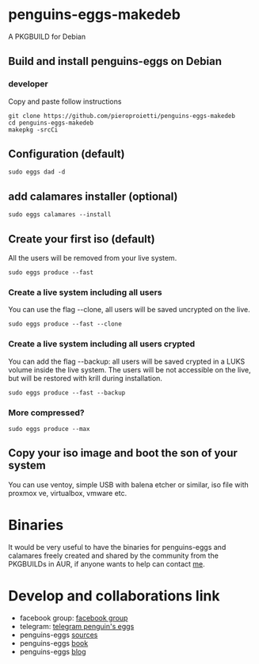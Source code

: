 # penguins-eggs-makedeb

A PKGBUILD for Debian

## Build and install penguins-eggs on Debian

### developer
Copy and paste follow instructions 
```
git clone https://github.com/pieroproietti/penguins-eggs-makedeb
cd penguins-eggs-makedeb
makepkg -srcCi
```


## Configuration (default)

```sudo eggs dad -d```

## add calamares installer (optional)
```sudo eggs calamares --install```

## Create your first iso (default)
All the users will be removed from your live system.

```sudo eggs produce --fast```

### Create a live system including all users
You can use the flag --clone, all users will be saved uncrypted on the live.

```sudo eggs produce --fast --clone```

### Create a live system including all users crypted

You can add the flag --backup: all users will be saved crypted in a LUKS volume inside the live system. The users will be not accessible on the live, but will be restored with krill during installation.

```sudo eggs produce --fast --backup```

### More compressed?

```sudo eggs produce --max``` 



## Copy your iso image and boot the son of your system
You can use ventoy, simple USB with balena etcher or similar, iso file with proxmox ve, virtualbox, vmware etc.

# Binaries
It would be very useful to have the binaries for penguins-eggs and calamares freely created and shared by the community from the PKGBUILDs in AUR, if anyone wants to help can contact [me](https://t.me/penguins_eggs).

# Develop and collaborations link
* facebook group: [facebook group](https://www.facebook.com/groups/128861437762355)
* telegram: [telegram penguin's eggs](https://web.telegram.org/z/#-1447280458)
* penguins-eggs [sources](https://github.com/pieroproietti/penguins-eggs)
* penguins-eggs [book](https://penguins-eggs.net/book/)
* penguins-eggs [blog](https://penguins-eggs.net)

